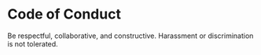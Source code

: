 # Code of Conduct

Be respectful, collaborative, and constructive. Harassment or discrimination is not tolerated.

